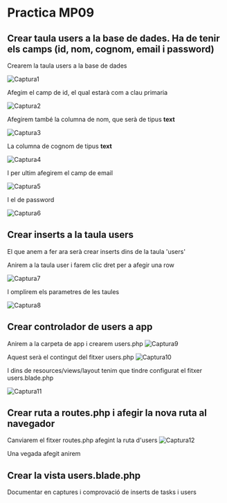 # Practica MP09

## Crear taula users a la base de dades. Ha de tenir els camps (id, nom, cognom, email i password)
Crearem la taula users a la base de dades

![Captura1](Capturas/Selección_001.png)

Afegim el camp de id, el qual estarà com a clau primaria

![Captura2](Capturas/Selección_002.png)

Afegirem també la columna de nom, que serà de tipus **text**

![Captura3](Capturas/Selección_003.png)

La columna de cognom de tipus **text**

![Captura4](Capturas/Selección_004.png)


I per ultim afegirem el camp de email

![Captura5](Capturas/Selección_005.png)

I el de password

![Captura6](Capturas/Selección_006.png)

## Crear inserts a la taula users

El que anem a fer ara serà crear inserts dins de la taula 'users'

Anirem a la taula user i farem clic dret per a afegir una row

![Captura7](Capturas/Selección_007.png)

I omplirem els parametres de les taules

![Captura8](Capturas/Selección_008.png)

## Crear controlador de users a app

Anirem a la carpeta de app i crearem users.php
![Captura9](Capturas/Selección_009.png)

Aquest serà el contingut del fitxer users.php
![Captura10](Capturas/Selección_010.png)

I dins de resources/views/layout tenim que tindre configurat el fitxer users.blade.php

![Captura11](Capturas/Selección_011.png)
## Crear ruta a routes.php i afegir la nova ruta al navegador

Canviarem el fitxer routes.php afegint la ruta d'users
![Captura12](Capturas/Selección_012.png)

Una vegada afegit anirem 

## Crear la vista users.blade.php

Documentar en captures i comprovació de inserts de tasks i users